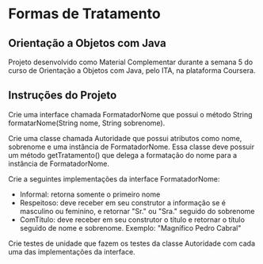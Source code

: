 # Formas de Tratamento

## Orientação a Objetos com Java
Projeto desenvolvido como Material Complementar durante a semana 5 do curso de Orientação a Objetos
com Java, pelo ITA, na plataforma Coursera.

## Instruções do Projeto
Crie uma interface chamada FormatadorNome que possui o método String formatarNome(String nome, String sobrenome).

Crie uma classe chamada Autoridade que possui atributos como nome, sobrenome e uma instância de 
FormatadorNome. Essa classe deve possuir um método getTratamento() que delega a formatação do nome para a instância de FormatadorNome.

Crie a seguintes implementações da interface FormatadorNome:
- Informal: retorna somente o primeiro nome
- Respeitoso: deve receber em seu construtor a informação se é masculino ou feminino, e retornar 
"Sr." ou "Sra." seguido do sobrenome
- ComTítulo: deve receber em seu construtor o título e retornar o título seguido de nome e 
sobrenome. Exemplo: "Magnífico Pedro Cabral"

Crie testes de unidade que fazem os testes da classe Autoridade com cada uma das implementações da interface. 
